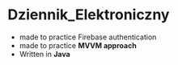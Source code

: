 ﻿# Dziennik_Elektroniczny

* made to practice Firebase authentication
* made to practice **MVVM approach** 
* Written in **Java**
